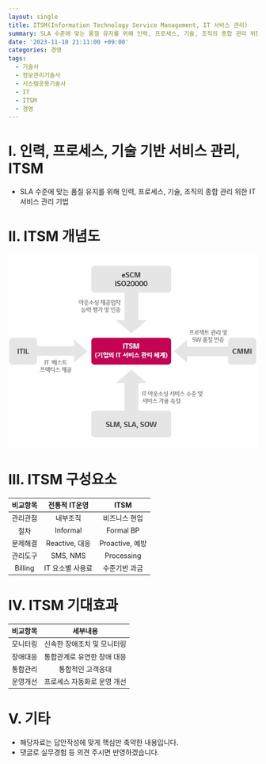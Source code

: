 ```yaml
---
layout: single
title: ITSM(Information Technology Service Management, IT 서비스 관리)
summary: SLA 수준에 맞는 품질 유지를 위해 인력, 프로세스, 기술, 조직의 종합 관리 위한 IT 서비스 관리 기법
date: '2023-11-10 21:11:00 +09:00'
categories: 경영
tags:
  - 기술사
  - 정보관리기술사
  - 시스템응용기술사
  - IT
  - ITSM
  - 경영
---
```


# I. 인력, 프로세스, 기술 기반 서비스 관리, ITSM

 - SLA 수준에 맞는 품질 유지를 위해 인력, 프로세스, 기술, 조직의 종합 관리 위한 IT 서비스 관리 기법

# II. ITSM 개념도

![샘플이미지](/assets/2023-11-10-ITSM01.webp "출처:https://itwiki.kr/w/ITSM")

# III. ITSM 구성요소

비교항목 | 전통적 IT운영 | ITSM
:-:|:-:|:-:
관리관점 | 내부조직 | 비즈니스 현업
절차 | Informal | Formal BP
문제해결 | Reactive, 대응 | Proactive, 예방
관리도구 | SMS, NMS | Processing |
Billing | IT 요소별 사용료 | 수준기반 과금

# IV. ITSM 기대효과

비교항목 | 세부내용
:---: | :---:
모니터링 | 신속한 장애조치 및 모니터링
장애대응 | 통합관계로 유연한 장애 대응
통합관리 | 통합적인 고객응대
운영개선 | 프로세스 자동화로 운영 개선

# V. 기타

- 해당자료는 답안작성에 맞게 핵심만 축약한 내용입니다.
- 댓글로 실무경험 등 의견 주시면 반영하겠습니다.


